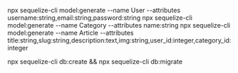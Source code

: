 npx sequelize-cli model:generate --name User --attributes username:string,email:string,password:string
npx sequelize-cli model:generate --name Category --attributes name:string
npx sequelize-cli model:generate --name Article --attributes title:string,slug:string,description:text,img:string,user_id:integer,category_id:integer

npx sequelize-cli db:create && npx sequelize-cli db:migrate